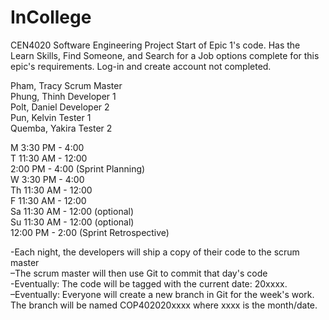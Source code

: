 # InCollege
CEN4020 Software Engineering Project
Start of Epic 1's code. Has the Learn Skills, Find Someone, and Search for a Job options complete for this epic's requirements. Log-in and create account not completed.


Pham, Tracy     Scrum Master  
Phung, Thinh    Developer 1  
Polt, Daniel    Developer 2  
Pun, Kelvin     Tester 1  
Quemba, Yakira  Tester 2  

M     3:30 PM - 4:00  
T     11:30 AM - 12:00  
      2:00 PM - 4:00    (Sprint Planning)  
W     3:30 PM - 4:00   
Th    11:30 AM - 12:00  
F     11:30 AM - 12:00  
Sa    11:30 AM - 12:00  (optional)  
Su    11:30 AM - 12:00  (optional)  
      12:00 PM - 2:00   (Sprint Retrospective)  


-Each night, the developers will ship a copy of their code to the scrum master  
–The scrum master will then use Git to commit that day's code  
-Eventually: The code will be tagged with the current date: 20xxxx.  
–Eventually: Everyone will create a new branch in Git for the week's work. The branch will be named COP402020xxxx where xxxx is the month/date.
